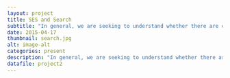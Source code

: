 ```yaml
---
layout: project
title: SES and Search
subtitle: "In general, we are seeking to understand whether there are correlations between socioeconomic status and individual search behavior. Given the personalization of search, we would like to understand whether and how individual search results could be impacted when searching for online-information related to more critical topics like health, education, loans and job opportunities."
date: 2015-04-17
thumbnail: search.jpg
alt: image-alt
categories: present
description: "In general, we are seeking to understand whether there are correlations between socioeconomic status and individual search behavior. Given the personalization of search, we would like to understand whether and how individual search results could be impacted when searching for online-information related to more critical topics like health, education, loans and job opportunities."
datafile: project2
---
```

